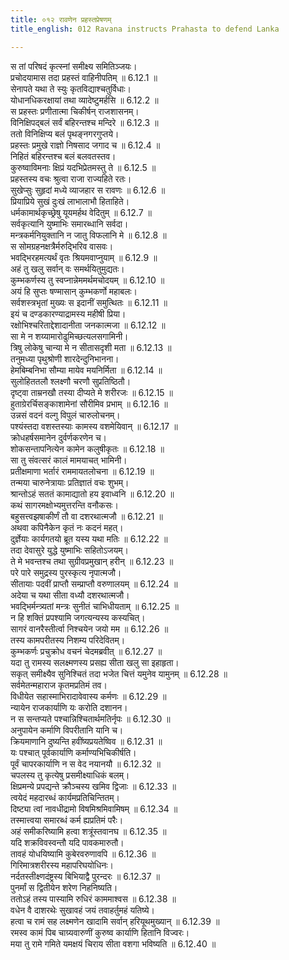 ```yaml
---
title: ०१२ रावणेन प्रहस्तप्रेषणम्
title_english: 012 Ravana instructs Prahasta to defend Lanka

---
```



स तां परिषदं कृत्स्नां समीक्ष्य समितिञ्जयः।  
प्रचोदयामास तदा प्रहस्तं वाहिनीपतिम् ॥ 6.12.1 ॥   
सेनापते यथा ते स्युः कृतविद्याश्चतुर्विधाः।  
योधानधिकरक्षायां तथा व्यादेष्टुमर्हसि ॥ 6.12.2 ॥   
स प्रहस्तः प्रणीतात्मा चिकीर्षन् राजशासनम्।  
विनिक्षिपद्बलं सर्वं बहिरन्तश्च मन्दिरे ॥ 6.12.3 ॥   
ततो विनिक्षिप्य बलं पृथङ्नगरगुप्तये।  
प्रहस्तः प्रमुखे राज्ञो निषसाद जगाद च ॥ 6.12.4 ॥   
निहितं बहिरन्तश्च बलं बलवतस्तव।  
कुरुष्वाविमनाः क्षिप्रं यदभिप्रेतमस्तु ते ॥ 6.12.5 ॥   
प्रहस्तस्य वचः श्रुत्वा राजा राज्यहिते रतः।  
सुखेप्सुः सुहृदां मध्ये व्याजहार स रावणः ॥ 6.12.6 ॥   
प्रियाप्रिये सुखं दुःखं लाभालाभौ हिताहिते।  
धर्मकामार्थकृच्छ्रेषु यूयमर्हथ वेदितुम् ॥ 6.12.7 ॥   
सर्वकृत्यानि युष्माभिः समारब्धानि सर्वदा।  
मन्त्रकर्मनियुक्तानि न जातु विफलानि मे ॥ 6.12.8 ॥   
स सोमग्रहनक्षत्रैर्मरुद्भिरिव वासवः।  
भवद्भिरहमत्यर्थं वृतः श्रियमवाप्नुयाम् ॥ 6.12.9 ॥   
अहं तु खलु सर्वान् वः समर्थयितुमुद्यतः।  
कुम्भकर्णस्य तु स्वप्नान्नेममर्थमचोदयम् ॥ 6.12.10 ॥   
अयं हि सुप्तः षण्मासान् कुम्भकर्णो महाबलः।  
सर्वशस्त्रभृतां मुख्यः स इदानीं समुत्थितः ॥ 6.12.11 ॥   
इयं च दण्डकारण्याद्रामस्य महीषी प्रिया।  
रक्षोभिश्चरिताद्देशादानीता जनकात्मजा ॥ 6.12.12 ॥   
सा मे न शय्यामारोढुमिच्छत्यलसगामिनी।  
त्रिषु लोकेषु चान्या मे न सीतासदृशी मता ॥ 6.12.13 ॥   
तनुमध्या पृथुश्रोणी शारदेन्दुनिभानना।  
हेमबिम्बनिभा सौम्या मायेव मयनिर्मिता ॥ 6.12.14 ॥   
सुलोहिततलौ श्लक्ष्णौ चरणौ सुप्रतिष्ठितौ।  
दृष्ट्वा ताम्रनखौ तस्या दीप्यते मे शरीरजः ॥ 6.12.15 ॥   
हुताग्रेरर्चिसङ्काशामेनां सौरीमिव प्रभाम् ॥ 6.12.16 ॥   
उन्नसं वदनं वल्गु विपुलं चारुलोचनम्।  
पश्यंस्तदा वशस्तस्याः कामस्य वशमेयिवान् ॥ 6.12.17 ॥   
क्रोधहर्षसमानेन दुर्वर्णकरणेन च।  
शोकसन्तापनित्येन कामेन कलुषीकृतः ॥ 6.12.18 ॥   
सा तु संवत्सरं कालं मामयाचत् भामिनी।  
प्रतीक्षमाणा भर्तारं राममायतलोचना ॥ 6.12.19 ॥   
तन्मया चारुनेत्रायाः प्रतिज्ञातं वचः शुभम्।  
श्रान्तोऽहं सततं कामाद्यातो हय इवाध्वनि ॥ 6.12.20 ॥   
कथं सागरमक्षोभ्यमुत्तरन्ति वनौकसः।  
बहुसत्त्वझषाकीर्णं तौ वा दशरथात्मजौ ॥ 6.12.21 ॥   
अथवा कपिनैकेन कृतं नः कदनं महत्।  
दुर्ज्ञेयाः कार्यगतयो ब्रूत यस्य यथा मतिः ॥ 6.12.22 ॥   
तदा देवासुरे युद्धे युष्माभिः सहितोऽजयम्।  
ते मे भवन्तश्च तथा सुग्रीवप्रमुखान् हरीन् ॥ 6.12.23 ॥   
परे पारे समुद्रस्य पुरस्कृत्य नृपात्मजौ।  
सीतायाः पदवीं प्राप्तौ सम्प्राप्तौ वरुणालयम् ॥ 6.12.24 ॥   
अदेया च यथा सीता वध्यौ दशरथात्मजौ।  
भवद्भिर्मन्त्र्यतां मन्त्रः सुनीतं चाभिधीयताम् ॥ 6.12.25 ॥   
न हि शक्तिं प्रपश्यामि जगत्यन्यस्य कस्यचित्।  
सागरं वानरैस्तीर्त्वा निश्चयेन जयो मम ॥ 6.12.26 ॥   
तस्य कामपरीतस्य निशम्य परिदेवितम्।  
कुम्भकर्णः प्रचुक्रोध वचनं चेदमब्रवीत् ॥ 6.12.27 ॥   
यदा तु रामस्य सलक्ष्मणस्य प्रसह्य सीता खलु सा इहाहृता।  
सकृत् समीक्ष्यैव सुनिश्चितं तदा भजेत चित्तं यमुनेव यामुनम् ॥ 6.12.28 ॥   
सर्वमेतन्महाराज कृतमप्रतिमं तव।  
विधीयेत सहास्माभिरादावेवास्य कर्मणः ॥ 6.12.29 ॥   
न्यायेन राजकार्याणि यः करोति दशानन।  
न स सन्तप्यते पश्चान्निश्चितार्थमतिर्नृपः ॥ 6.12.30 ॥   
अनुपायेन कर्माणि विपरीतानि यानि च।  
क्रियमाणानि दुष्यन्ति हवींष्यप्रयतेष्विव ॥ 6.12.31 ॥   
यः पश्चात् पूर्वकार्याणि कर्माण्यभिचिकीर्षति।  
पूर्वं चापरकार्याणि न स वेद नयानयौ ॥ 6.12.32 ॥   
चपलस्य तु कृत्येषु प्रसमीक्ष्याधिकं बलम्।  
क्षिप्रमन्ये प्रपद्यन्ते क्रौञ्चस्य खमिव द्विजाः ॥ 6.12.33 ॥   
त्वयेदं महदारब्धं कार्यमप्रतिचिन्तितम्।  
दिष्ट्या त्वां नावधीद्रामो विषमिश्रमिवामिषम् ॥ 6.12.34 ॥   
तस्मात्त्वया समारब्धं कर्म ह्यप्रतिमं परैः।  
अहं समीकरिष्यामि हत्वा शत्रूंस्तवानघ ॥ 6.12.35 ॥   
यदि शक्रविवस्वन्तौ यदि पावकमारुतौ।  
तावहं योधयिष्यामि कुबेरवरुणावपि ॥ 6.12.36 ॥   
गिरिमात्रशरीरस्य महापरिघयोधिनः।  
नर्दतस्तीक्ष्णदंष्ट्रस्य बिभियाद्वै पुरन्दरः ॥ 6.12.37 ॥   
पुनर्मां स द्वितीयेन शरेण निहनिष्यति।  
ततोऽहं तस्य पास्यामि रुधिरं काममाश्वस ॥ 6.12.38 ॥   
वधेन वै दाशरथेः सुखावहं जयं तवाहर्तुमहं यतिष्ये।  
हत्वा च रामं सह लक्ष्मणेन खादामि सर्वान् हरियूथमुख्यान् ॥ 6.12.39 ॥   
रमस्व कामं पिब चाग्र्यवारुणीं कुरुष्व कार्याणि हितानि विज्वरः।  
मया तु रामे गमिते यमक्षयं चिराय सीता वशगा भविष्यति ॥ 6.12.40 ॥   